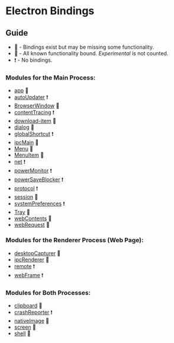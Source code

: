 # Electron Bindings

## Guide

- :running: - Bindings exist but may be missing some functionality.
- :muscle: - All known functionality bound.  _Experimental_ is not counted.
- :exclamation: - No bindings.

### Modules for the Main Process:

* [app](api/app.md) :running:
* [autoUpdater](api/auto-updater.md) :exclamation:
* [BrowserWindow](api/browser-window.md) :muscle:
* [contentTracing](api/content-tracing.md) :exclamation:
* [download-item](api/download-item.md) :muscle:
* [dialog](api/dialog.md) :muscle:
* [globalShortcut](api/global-shortcut.md) :exclamation:
* [ipcMain](api/ipc-main.md) :muscle:
* [Menu](api/menu.md) :muscle:
* [MenuItem](api/menu-item.md) :running:
* [net](api/net.md) :exclamation:
* [powerMonitor](api/power-monitor.md) :exclamation:
* [powerSaveBlocker](api/power-save-blocker.md) :exclamation:
* [protocol](api/protocol.md) :exclamation:
* [session](api/session.md) :running:
* [systemPreferences](api/system-preferences.md) :exclamation:
* [Tray](api/tray.md) :muscle:
* [webContents](api/web-contents.md) :running:
* [webRequest](api/web-request.md) :muscle:

### Modules for the Renderer Process (Web Page):

* [desktopCapturer](api/desktop-capturer.md)  :muscle:
* [ipcRenderer](api/ipc-renderer.md) :muscle:
* [remote](api/remote.md) :exclamation:
* [webFrame](api/web-frame.md) :exclamation:

### Modules for Both Processes:

* [clipboard](api/clipboard.md) :muscle:
* [crashReporter](api/crash-reporter.md) :exclamation:
* [nativeImage](api/native-image.md) :muscle:
* [screen](api/screen.md) :muscle:
* [shell](api/shell.md) :muscle:
